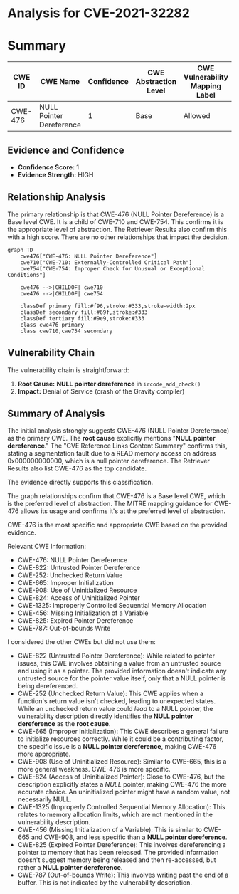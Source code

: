 # Analysis for CVE-2021-32282

# Summary
| CWE ID | CWE Name | Confidence | CWE Abstraction Level | CWE Vulnerability Mapping Label | CWE-Vulnerability Mapping Notes |
|---|---|---|---|---|---|
| CWE-476 | NULL Pointer Dereference | 1 | Base | Allowed | Primary CWE |

## Evidence and Confidence

*   **Confidence Score:** 1
*   **Evidence Strength:** HIGH

## Relationship Analysis
The primary relationship is that CWE-476 (NULL Pointer Dereference) is a Base level CWE. It is a child of CWE-710 and CWE-754. This confirms it is the appropriate level of abstraction. The Retriever Results also confirm this with a high score. There are no other relationships that impact the decision.

```mermaid
graph TD
    cwe476["CWE-476: NULL Pointer Dereference"]
    cwe710["CWE-710: Externally-Controlled Critical Path"]
    cwe754["CWE-754: Improper Check for Unusual or Exceptional Conditions"]
    
    cwe476 -->|CHILDOF| cwe710
    cwe476 -->|CHILDOF| cwe754
    
    classDef primary fill:#f96,stroke:#333,stroke-width:2px
    classDef secondary fill:#69f,stroke:#333
    classDef tertiary fill:#9e9,stroke:#333
    class cwe476 primary
    class cwe710,cwe754 secondary
```

## Vulnerability Chain
The vulnerability chain is straightforward:
1.  **Root Cause:** **NULL pointer dereference** in `ircode_add_check()`
2.  **Impact:** Denial of Service (crash of the Gravity compiler)

## Summary of Analysis
The initial analysis strongly suggests CWE-476 (NULL Pointer Dereference) as the primary CWE. The **root cause** explicitly mentions "**NULL pointer dereference**." The "CVE Reference Links Content Summary" confirms this, stating a segmentation fault due to a READ memory access on address 0x000000000000, which is a null pointer dereference. The Retriever Results also list CWE-476 as the top candidate.

The evidence directly supports this classification.

The graph relationships confirm that CWE-476 is a Base level CWE, which is the preferred level of abstraction. The MITRE mapping guidance for CWE-476 allows its usage and confirms it's at the preferred level of abstraction.

CWE-476 is the most specific and appropriate CWE based on the provided evidence.

Relevant CWE Information:
- CWE-476: NULL Pointer Dereference
- CWE-822: Untrusted Pointer Dereference
- CWE-252: Unchecked Return Value
- CWE-665: Improper Initialization
- CWE-908: Use of Uninitialized Resource
- CWE-824: Access of Uninitialized Pointer
- CWE-1325: Improperly Controlled Sequential Memory Allocation
- CWE-456: Missing Initialization of a Variable
- CWE-825: Expired Pointer Dereference
- CWE-787: Out-of-bounds Write

I considered the other CWEs but did not use them:

*   CWE-822 (Untrusted Pointer Dereference): While related to pointer issues, this CWE involves obtaining a value from an untrusted source and using it as a pointer. The provided information doesn't indicate any untrusted source for the pointer value itself, only that a NULL pointer is being dereferenced.
*   CWE-252 (Unchecked Return Value): This CWE applies when a function's return value isn't checked, leading to unexpected states. While an unchecked return value could *lead* to a NULL pointer, the vulnerability description directly identifies the **NULL pointer dereference** as the **root cause**.
*   CWE-665 (Improper Initialization): This CWE describes a general failure to initialize resources correctly. While it could be a contributing factor, the specific issue is a **NULL pointer dereference**, making CWE-476 more appropriate.
*   CWE-908 (Use of Uninitialized Resource): Similar to CWE-665, this is a more general weakness. CWE-476 is more specific.
*   CWE-824 (Access of Uninitialized Pointer): Close to CWE-476, but the description explicitly states a *NULL* pointer, making CWE-476 the more accurate choice. An uninitialized pointer might have a random value, not necessarily NULL.
*   CWE-1325 (Improperly Controlled Sequential Memory Allocation): This relates to memory allocation limits, which are not mentioned in the vulnerability description.
*   CWE-456 (Missing Initialization of a Variable): This is similar to CWE-665 and CWE-908, and less specific than a **NULL pointer dereference**.
*   CWE-825 (Expired Pointer Dereference): This involves dereferencing a pointer to memory that has been released. The provided information doesn't suggest memory being released and then re-accessed, but rather a **NULL pointer dereference**.
*   CWE-787 (Out-of-bounds Write): This involves writing past the end of a buffer. This is not indicated by the vulnerability description.